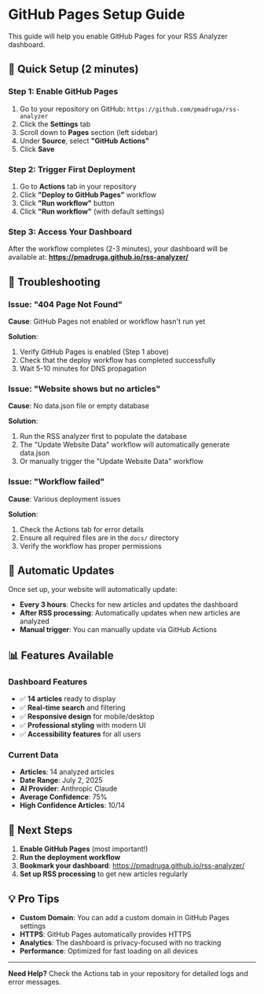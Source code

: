 # GitHub Pages Setup Guide

This guide will help you enable GitHub Pages for your RSS Analyzer dashboard.

## 🚀 Quick Setup (2 minutes)

### Step 1: Enable GitHub Pages
1. Go to your repository on GitHub: `https://github.com/pmadruga/rss-analyzer`
2. Click the **Settings** tab
3. Scroll down to **Pages** section (left sidebar)
4. Under **Source**, select **"GitHub Actions"**
5. Click **Save**

### Step 2: Trigger First Deployment
1. Go to **Actions** tab in your repository
2. Click **"Deploy to GitHub Pages"** workflow
3. Click **"Run workflow"** button
4. Click **"Run workflow"** (with default settings)

### Step 3: Access Your Dashboard
After the workflow completes (2-3 minutes), your dashboard will be available at:
**https://pmadruga.github.io/rss-analyzer/**

## 🔧 Troubleshooting

### Issue: "404 Page Not Found"
**Cause**: GitHub Pages not enabled or workflow hasn't run yet

**Solution**:
1. Verify GitHub Pages is enabled (Step 1 above)
2. Check that the deploy workflow has completed successfully
3. Wait 5-10 minutes for DNS propagation

### Issue: "Website shows but no articles"
**Cause**: No data.json file or empty database

**Solution**:
1. Run the RSS analyzer first to populate the database
2. The "Update Website Data" workflow will automatically generate data.json
3. Or manually trigger the "Update Website Data" workflow

### Issue: "Workflow failed"
**Cause**: Various deployment issues

**Solution**:
1. Check the Actions tab for error details
2. Ensure all required files are in the `docs/` directory
3. Verify the workflow has proper permissions

## 🔄 Automatic Updates

Once set up, your website will automatically update:
- **Every 3 hours**: Checks for new articles and updates the dashboard
- **After RSS processing**: Automatically updates when new articles are analyzed
- **Manual trigger**: You can manually update via GitHub Actions

## 📊 Features Available

### Dashboard Features
- ✅ **14 articles** ready to display
- ✅ **Real-time search** and filtering
- ✅ **Responsive design** for mobile/desktop
- ✅ **Professional styling** with modern UI
- ✅ **Accessibility features** for all users

### Current Data
- **Articles**: 14 analyzed articles
- **Date Range**: July 2, 2025
- **AI Provider**: Anthropic Claude
- **Average Confidence**: 75%
- **High Confidence Articles**: 10/14

## 🎯 Next Steps

1. **Enable GitHub Pages** (most important!)
2. **Run the deployment workflow**
3. **Bookmark your dashboard**: https://pmadruga.github.io/rss-analyzer/
4. **Set up RSS processing** to get new articles regularly

## 💡 Pro Tips

- **Custom Domain**: You can add a custom domain in GitHub Pages settings
- **HTTPS**: GitHub Pages automatically provides HTTPS
- **Analytics**: The dashboard is privacy-focused with no tracking
- **Performance**: Optimized for fast loading on all devices

---

**Need Help?** Check the Actions tab in your repository for detailed logs and error messages.